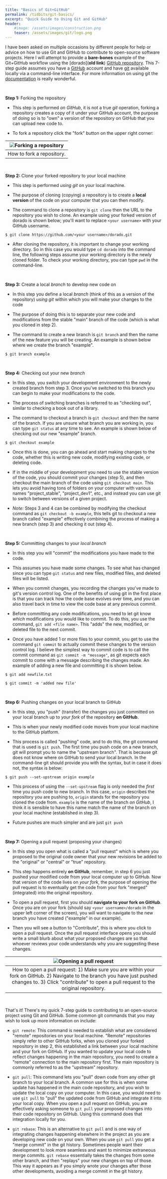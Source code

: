 ```yaml
---
title: "Basics of Git+GitHub"
permalink: /tidbits/git-basics/
excerpt: "Quick Guide to Using Git and GitHub"
header:
    #image: /assets/images/construction.png
    teaser: /assets/images/git/logo.png
---
```


I have been asked on multiple occasions by different people for help or advice
on how to use Git and GitHub to contribute to open-source software projects.
Here I will attempt to provide a **bare-bones** example of the Git+GitHub
workflow using the [dorado](**old link**)
[GitHub repository](https://github.com/passaH2O/dorado).
This 7-step guide assumes you have a [GitHub](https://github.com/) account and
have [git](https://git-scm.com/) available locally via a command-line
interface. For more information on using git the
[documentation](https://git-scm.com/docs) is really wonderful.

<br>

**Step 1:** Forking the repository

- This step is performed *on GitHub*, it is not a true *git* operation,
forking a repository creates a copy of it under your GitHub account, the
purpose of doing so is to "own" a version of the repository on GitHub that you
can upload new code to.

- To fork a repository click the "fork" button on the upper right corner:

| ![Forking a repository](/assets/images/git/fork.png) |
|:--:|
| How to fork a repository. |

<br>

**Step 2:** Clone your forked repository to your local machine

- This step is performed *using git* on your local machine.

- The purpose of cloning (copying) a repository is to create a
**local version** of the code on your computer that you can then modify.

- The command to clone a repository is `git clone` then the URL to the
repository you wish to clone. An example using your forked version of dorado
is shown below; you'll want to replace `<your username>` with your GitHub
username.

```
$ git clone https://github.com/<your username>/dorado.git
```

- After cloning the repository, it is important to change your working
directory. So in this case you would type `cd dorado` into the command line,
the following steps assume your working directory is the newly cloned folder.
To check your working directory, you can type `pwd` in the command-line.

<br>

**Step 3:** Create a local *branch* to develop new code on

- In this step you define a local *branch* (think of this as a version of
the repository) *using git* within which you will make your changes to the code

- The purpose of doing this is to separate your new code and modifications from
the stable "main" branch of the code (which is what you cloned in step 2).

- The command to create a new branch is `git branch` and then the name of the
new feature you will be creating. An example is shown below where we create
the branch "example".

```
$ git branch example
```

<br>

**Step 4:** Checking out your new *branch*

- In this step, you switch your development environment to the newly created
branch from step 3. Once you've switched to this branch you can begin to make
your modifications to the code.

- The process of switching branches is referred to as "checking out", similar
to checking a book out of a library.

- The command to checkout a branch is `git checkout` and then the name of the
branch. If you are unsure what branch you are working in, you can type
`git status` at any time to see. An example is shown below of checking out our
new "example" branch.

```
$ git checkout example
```

- Once this is done, you can go ahead and start making changes to the code,
whether this is writing new code, modifying existing code, or deleting code.

- If in the middle of your development you need to use the stable version of
the code, you should commit your changes (step 5), and then checkout the
main branch of the code using `git checkout main`. This lets you avoid having
tons of folders on your computer with various names "project_stable",
"project_dev1", etc., and instead you can use git to switch between versions of
a given project.

- *Note:* Steps 3 and 4 can be combined by modifying the checkout command as
`git checkout -b example`, this tells git to checkout a new branch called
"example" effectively combining the process of making a new branch (step 3)
and checking it out (step 4).

<br>

**Step 5:** Committing changes to your *local branch*

- In this step you will "commit" the modifications you have made to the code.

- This assumes you have made some changes. To see what has changed since you
can type `git status` and new files, modified files, and deleted files will
be listed.

- When you commit changes, you recording the changes you've made to git's
version control log. One of the benefits of using git in the first place is
that you can track how the code base evolves over time, and you can also travel
back in time to view the code base at any previous commit.

- Before committing any code modifications, you need to let git know *which*
modifications you would like to commit. To do this, you use the command,
`git add <file name>`. This "adds" the new, modified, or deleted file to the
next commit.

- Once you have added 1 or more files to your commit, you get to use the
command `git commit` to actually commit these changes to the version control
log. I believe the simplest way to commit code is to call the commit command
as `git commit -m "message"`, as git expects each commit to come with a message
describing the changes made. An example of adding a new file and committing it
is shown below.

```
$ git add newfile.txt

$ git commit -m 'added new file'
```

<br>

**Step 6:** Pushing changes on your local branch to GitHub

- In this step, you "push" (transfer) the changes you just committed on your
local branch up to *your fork* of the repository **on GitHub**.

- This is when your newly modified code moves from your local machine to the
GitHub platform.

- This process is called "pushing" code, and to do this, the git command that
is used is `git push`. The first time you push code on a new branch, git will
prompt you to name the "upstream branch". That is because git does not know
where on GitHub to send your local branch. In the command-line git should
provide you with the syntax, but in case it does not, the syntax is below:

```
$ git push --set-upstream origin example
```

- This process of using the `--set-upstream` flag is only needed the *first*
time you push code to new branch. In this case, `origin` describes the
repository you are pushing to, `origin` stands for the repository you cloned
the code from. `example` is the name of the branch *on GitHub*, I think it is
sensible to have this name match the name of the branch on your local machine
(established in step 3).

- Future pushes are much simpler and are just `git push`

<br>

**Step 7:** Opening a pull request (proposing your changes)

- In this step you open what is called a "pull request" which is where you
proposed to the original code owner that your new revisions be added to the
"original" or "central" or "true" repository.

- This step happens entirely **on GitHub**, remember, in step 6 you just pushed
your modified code from your local computer up to GitHub. Now that version of
the code lives on *your fork*, the purpose of opening the pull request is to
eventually get the code from your fork "merged" (integrated) into the original
repository.

- To open a pull request, first you should **navigate to your fork on GitHub**.
Once you are on your fork (should say `<your username>/dorado` in the upper
left corner of the screen), you will want to navigate to the new branch you
have created ("example" in our example).

- Then you will see a button to "Contribute", this is where you click to open
a pull request. Once the pull request interface opens you should write a small
blurb about what your proposed changes are so that whoever reviews your code
understands why you are suggesting these changes.

| ![Opening a pull request](/assets/images/git/PR.png) |
|:--:|
| How to open a pull request: 1) Make sure you are within your fork on GitHub. 2) Navigate to the branch you have just pushed changes to. 3) Click "contribute" to open a pull request to the original repository. |

<br>

That's it! There's my quick 7-step guide to contributing to an open-source
project using Git and GitHub.
Some common git commands that you may wish to look up more information on
include:

- `git remote`: This command is needed to establish what are considered
"remote" repositories on your local machine. "Remote" repositories simply
refer to other GitHub forks, when you cloned your forked repository in step 2,
this established a link between your local machine and your fork on GitHub.
If you wanted to update your local code to reflect changes happening in the
main repository, you need to create a "remote" connection to the main
repository first. The main repository is commonly referred to as the "upstream"
repository.

- `git pull`: This command lets you "pull" down code from any other git branch
to your local branch. A common use for this is when some update has happened
in the main code repository, and you wish to update the local copy on your
computer. In this case, you would need to use `git pull` to "pull" the updated
code from GitHub and integrate it into your local copy. When you open a pull
request on GitHub, you are effectively asking someone to `git pull` your
proposed changes into their code repository on GitHub. Using this command does
that integration locally for you.

- `git rebase`: This is an alternative to `git pull` and is one way of
integrating changes happening elsewhere in the project as you are developing
new code on your own. When you use `git pull` you get a "merge commit" in the
git history. Sometimes people want their development to look more seamless and
want to minimize extraneous merge commits. `git rebase` essentially takes the
changes from some other branch, and then "replays" your new changes on top of
those. This way it appears as if you simply wrote your changes after those
other developments, avoiding a merge commit in the git history.

